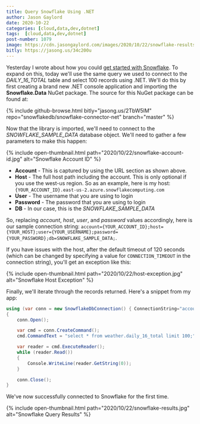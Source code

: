 ```yaml
---
title: Query Snowflake Using .NET
author: Jason Gaylord
date: 2020-10-22
categories: [cloud,data,dev,dotnet]
tags:  [cloud,data,dev,dotnet]
post-number: 1079
image: https://cdn.jasongaylord.com/images/2020/10/22/snowflake-results.jpg
bitly: https://jasong.us/34c200u
---
```


Yesterday I wrote about how you could [get started with Snowflake](https://jasong.us/31q1EkS). To expand on this, today we'll use the same query we used to connect to the *DAILY_16_TOTAL* table and select 100 records using .NET. We'll do this by first creating a brand new .NET console application and importing the **Snowflake.Data** NuGet package. The source for this NuGet package can be found at:

{% include github-browse.html bitly="jasong.us/2TbW5lM" repo="snowflakedb/snowflake-connector-net" branch="master" %}

Now that the library is imported, we'll need to connect to the *SNOWFLAKE_SAMPLE_DATA* database object. We'll need to gather a few parameters to make this happen:

{% include open-thumbnail.html path="2020/10/22/snowflake-account-id.jpg" alt="Snowflake Account ID" %}

* **Account** - This is captured by using the URL section as shown above.
* **Host** - The full host path including the account. This is only optional if you use the west-us region. So as an example, here is my host: `{YOUR_ACCOUNT_ID}.east-us-2.azure.snowflakecomputing.com`
* **User** - The username that you are using to login
* **Password** - The password that you are using to login
* **DB** - In our case, this is the *SNOWFLAKE_SAMPLE_DATA*

So, replacing *account*, *host*, *user*, and *password* values accordingly, here is our sample connection string: `account={YOUR_ACCOUNT_ID};host={YOUR_HOST};user={YOUR_USERNAME};password={YOUR_PASSWORD};db=SNOWFLAKE_SAMPLE_DATA;`.

If you have issues with the host, after the default timeout of 120 seconds (which can be changed by specifying a value for `CONNECTION_TIMEOUT` in the connection string), you'll get an exception like this:

{% include open-thumbnail.html path="2020/10/22/host-exception.jpg" alt="Snowflake Host Exception" %}

Finally, we'll iterate through the records returned. Here's a snippet from my app:

```csharp
using (var conn = new SnowflakeDbConnection() { ConnectionString="account={YOUR_ACCOUNT_ID};host={YOUR_HOST};user={YOUR_USERNAME};password={YOUR_PASSWORD};db=SNOWFLAKE_SAMPLE_DATA;" })
{
    conn.Open();

    var cmd = conn.CreateCommand();
    cmd.CommandText = "select * from weather.daily_16_total limit 100;";

    var reader = cmd.ExecuteReader();
    while (reader.Read())
    {
        Console.WriteLine(reader.GetString(0));
    }

    conn.Close();
}
```

We've now successfully connected to Snowflake for the first time.

{% include open-thumbnail.html path="2020/10/22/snowflake-results.jpg" alt="Snowflake Query Results" %}